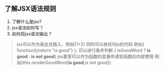 ## 了解JSX语法规则

1. 了解什么是jsx?
2. jsx语法如何写？
3. 如何将jsx语法输出？

> jsx可以作为表达式插入，例如{1+2}
> 同时可以放任何js的代码 例如{ function(){return "is good"} };
> 可以进行条件判断 { isGoodWord ? <strong>is good </strong> : <strong>is not good</strong>}
> jsx甚至可以作为函数的变量传递到函数的内部使用 例如{this.renderGoodWord(<strong>is good</strong>,<span>is not good</span>)}
